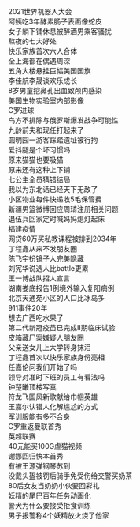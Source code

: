2021世界机器人大会  
阿姨吃3年酵素肠子表面像蛇皮  
女子躺下铺休息被醉酒男乘客骚扰  
熬夜的七大好处  
快乐家族首次六人合体  
全上海都在偶遇周深  
五角大楼悬挂巨幅美国国旗  
李佳航李晟谈欢乐成长  
8岁男童挖鼻孔出血致颅内感染  
美国生物实验室内部影像  
C罗进球  
乌方不排除与俄罗斯爆发战争可能性  
九龄前夫和现任打起来了  
圆明园一游客踩踏遗址被行拘  
爱抖腿是个坏习惯吗  
原来猫猫也要吸猫  
原来还有这种上下铺  
七公主全员猜错结局  
我以为东北话已经天下无敌了  
小区物业每件快递收5毛保管费  
新疆男篮微博回应周琦注册相关问题  
退伍兵回家定时喊妈妈熄灯起床  
福建疫情  
网贷60万买私教课程被排到2034年  
丁程鑫从来不发朋友圈  
陈飞宇扮镜子人完美隐藏  
刘宪华说选人比battle更累  
王一博战队招人宣言  
湖南娄底报告1例境外输入复阳病例  
北京天通苑小区的人口比冰岛多  
911事件20年  
想去广西吃水果了  
第二代新冠疫苗已完成II期临床试验  
皮箱藏尸案嫌疑人朋友圈  
父亲送女儿上大学转身抹泪  
丁程鑫首次以快乐家族身份亮相  
任嘉伦问我们开始了吗  
领导对准时下班的员工有看法吗  
钟楚曦顶楼写真  
符龙飞国风新歌献给巾帼英雄  
王嘉尔认错人化解尴尬的方式  
军训服能有多不合身  
C罗重返曼联首秀  
英超联赛  
40元能买100G虐猫视频  
谢娜回归快本首秀  
有被王源弹钢琴苏到  
没戴头盔被罚后骑手免受伤给交警买奶茶  
80后女友当奶奶小伙要回彩礼  
妖精的尾巴百年任务动画化  
警犬为什么要接受拒食训练  
男子报警称4个妖精放火烧了他家  
